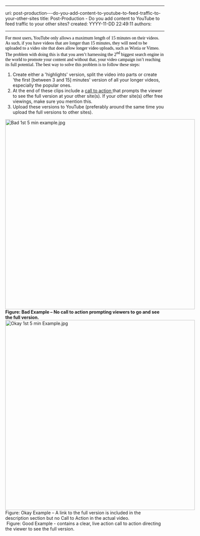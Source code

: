 

---
uri: post-production---do-you-add-content-to-youtube-to-feed-traffic-to-your-other-sites
title: Post-Production - Do you add content to YouTube to feed traffic to your other sites?
created: YYYY-11-DD 22:49:11
authors:

---




<span class='intro'> <div style="font-family&#58;verdana;"><span style="color&#58;rgb(0, 0, 0);"><font face="Verdana">For most users, YouTube only allows a maximum length of 15 minutes on their videos. As such, if you have videos that are longer than 15 minutes, they will need to be uploaded to a video site that does allow longer video uploads, such as Wistia or Vimeo. The problem with doing this is that you aren’t harnessing the 2<sup>nd</sup> biggest search engine in the world to promote your content and without that, your video campaign isn’t reaching its full potential. The best way to solve this problem is to follow these steps&#58;</font></span></div> </span>

<ol><li>Create either a 'highlights' version, split the video into parts or create 'the first [between 3 and 15] minutes' version of all your longer videos, especially the popular ones. </li>
<li>At the end of these clips include a <a href="/Pages/Adding-a-call-to-action.aspx">call to action </a>that prompts the viewer to see the full version at your other site(s). If your other site(s) offer free viewings, make sure you mention this.</li>
<li>Upload these versions to YouTube (preferably around the same time you upload the full versions to other sites).</li></ol>
<div class="ssw-rteStyle-ImageArea" style="width&#58;600px;"><a href="http&#58;//www.youtube.com/watch?v=DbpolzdGJ7Y"><img alt="Bad 1st 5 min example.jpg" src="/PublishingImages/Bad%201st%205%20min%20example.jpg" style="width&#58;600px;" /></a> </div>
<span class="ssw-rteStyle-FigureBad"><b>Figure&#58; Bad Example – No call to action prompting viewers to go and&#160;see the full version.</b></span> <div class="ssw-rteStyle-ImageArea" style="width&#58;600px;"><a href="http&#58;//www.youtube.com/watch?v=DbpolzdGJ7Y"><img alt="Okay 1st 5 min Example.jpg" src="/PublishingImages/Okay-1st-5-min-Example.jpg" style="width&#58;600px;" /></a> </div>
<span class="ssw-rteStyle-FigureNormal">Figure&#58; Okay Example – A link to the full version is included in the description section but no Call to Action in the actual video.</span><div class="ms-rtestate-read ms-rte-wpbox"><div class="ms-rtestate-notify  ms-rtestate-read df79c346-1d10-4b5f-a217-4cb3436b1c5d" id="div_df79c346-1d10-4b5f-a217-4cb3436b1c5d"></div><span id="__publishingReusableFragment"></span>
<span id="__publishingReusableFragment"></span>
<span id="__publishingReusableFragment"></span><span id="__publishingReusableFragment"></span><div id="vid_df79c346-1d10-4b5f-a217-4cb3436b1c5d" style="display&#58;none;"></div></div>
<span class="ssw-rteStyle-FigureGood">&#160;Figure&#58; Good Example - contains a clear,&#160;live action&#160;call to action directing the viewer to see the full version.</span>


